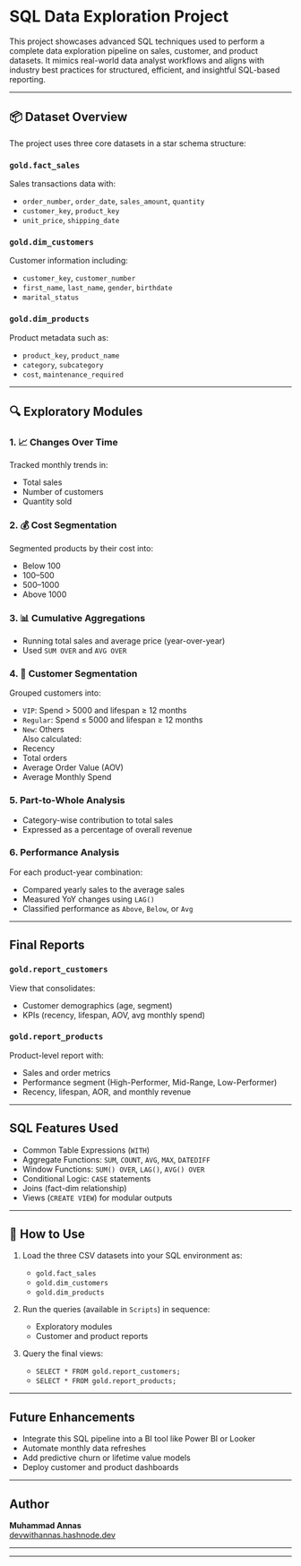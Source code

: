 #  SQL Data Exploration Project

This project showcases advanced SQL techniques used to perform a complete data exploration pipeline on sales, customer, and product datasets. It mimics real-world data analyst workflows and aligns with industry best practices for structured, efficient, and insightful SQL-based reporting.

---

## 📦 Dataset Overview

The project uses three core datasets in a star schema structure:

### `gold.fact_sales`
Sales transactions data with:
- `order_number`, `order_date`, `sales_amount`, `quantity`
- `customer_key`, `product_key`
- `unit_price`, `shipping_date`

### `gold.dim_customers`
Customer information including:
- `customer_key`, `customer_number`
- `first_name`, `last_name`, `gender`, `birthdate`
- `marital_status`

### `gold.dim_products`
Product metadata such as:
- `product_key`, `product_name`
- `category`, `subcategory`
- `cost`, `maintenance_required`

---

## 🔍 Exploratory Modules

### 1. 📈 Changes Over Time
Tracked monthly trends in:
- Total sales
- Number of customers
- Quantity sold

### 2. 💰 Cost Segmentation
Segmented products by their cost into:
- Below 100
- 100–500
- 500–1000
- Above 1000

### 3. 📊 Cumulative Aggregations
- Running total sales and average price (year-over-year)
- Used `SUM OVER` and `AVG OVER`

### 4. 👥 Customer Segmentation
Grouped customers into:
- `VIP`: Spend > 5000 and lifespan ≥ 12 months  
- `Regular`: Spend ≤ 5000 and lifespan ≥ 12 months  
- `New`: Others  
Also calculated:
- Recency
- Total orders
- Average Order Value (AOV)
- Average Monthly Spend

### 5.  Part-to-Whole Analysis
- Category-wise contribution to total sales  
- Expressed as a percentage of overall revenue

### 6.  Performance Analysis
For each product-year combination:
- Compared yearly sales to the average sales
- Measured YoY changes using `LAG()`
- Classified performance as `Above`, `Below`, or `Avg`

---

##  Final Reports

###  `gold.report_customers`
View that consolidates:
- Customer demographics (age, segment)
- KPIs (recency, lifespan, AOV, avg monthly spend)

###  `gold.report_products`
Product-level report with:
- Sales and order metrics
- Performance segment (High-Performer, Mid-Range, Low-Performer)
- Recency, lifespan, AOR, and monthly revenue

---

## SQL Features Used

- Common Table Expressions (`WITH`)
- Aggregate Functions: `SUM`, `COUNT`, `AVG`, `MAX`, `DATEDIFF`
- Window Functions: `SUM() OVER`, `LAG()`, `AVG() OVER`
- Conditional Logic: `CASE` statements
- Joins (fact-dim relationship)
- Views (`CREATE VIEW`) for modular outputs

---

## 🚀 How to Use

1. Load the three CSV datasets into your SQL environment as:
   - `gold.fact_sales`
   - `gold.dim_customers`
   - `gold.dim_products`

2. Run the queries (available in `Scripts`) in sequence:
   - Exploratory modules
   - Customer and product reports

3. Query the final views:
   - `SELECT * FROM gold.report_customers;`
   - `SELECT * FROM gold.report_products;`

---

##  Future Enhancements

- Integrate this SQL pipeline into a BI tool like Power BI or Looker
- Automate monthly data refreshes
- Add predictive churn or lifetime value models
- Deploy customer and product dashboards

---

##  Author

**Muhammad Annas**  
[devwithannas.hashnode.dev](https://devwithannas.hashnode.dev)

---



---


